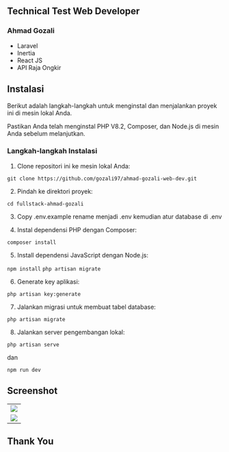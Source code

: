 ## Technical Test Web Developer

### Ahmad Gozali

- Laravel
- Inertia
- React JS
- API Raja Ongkir

## Instalasi

Berikut adalah langkah-langkah untuk menginstal dan menjalankan proyek ini di mesin lokal Anda.

Pastikan Anda telah menginstal PHP V8.2, Composer, dan Node.js di mesin Anda sebelum melanjutkan.

### Langkah-langkah Instalasi

1. Clone repositori ini ke mesin lokal Anda:

`git clone https://github.com/gozali97/ahmad-gozali-web-dev.git`

2. Pindah ke direktori proyek:

`cd fullstack-ahmad-gozali`

3. Copy .env.example rename menjadi .env kemudian atur database di .env

4. Instal dependensi PHP dengan Composer:

`composer install`

5. Install dependensi JavaScript dengan Node.js:

`npm install`
`php artisan migrate`

6. Generate key aplikasi:

`php artisan key:generate`

7. Jalankan migrasi untuk membuat tabel database:

`php artisan migrate`

8. Jalankan server pengembangan lokal:

`php artisan serve`

dan

`npm run dev`

## Screenshot

<table>
    <tr>
        <td>
            <img src="https://github.com/user-attachments/assets/5142f6af-ba47-4557-9596-046a69673b4f"/>
        </td>
    </tr>
    <tr>
        <td>
            <img src="https://github.com/user-attachments/assets/a76162d1-3728-4927-944e-353f1d3c40a1" />
        </td>
    </tr>
</table>

## Thank You
